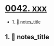 # [0042. xxx](https://github.com/Tdahuyou/TNotes.notes/tree/main/notes/0042.%20xxx)

<!-- region:toc -->

- [1. 📒 notes_title](#1--notes_title)

<!-- endregion:toc -->

## 1. 📒 notes_title

